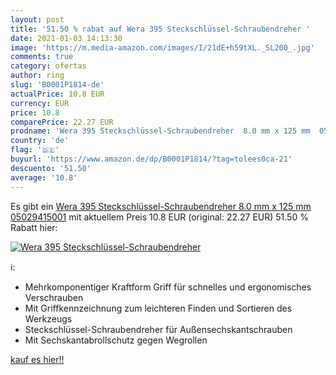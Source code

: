 ```yaml
---
layout: post
title: '51.50 % rabat auf Wera 395 Steckschlüssel-Schraubendreher '
date: 2021-01-03 14:13:30
image: 'https://m.media-amazon.com/images/I/21dE+h59tXL._SL200_.jpg'
comments: true
category: ofertas
author: ring
slug: 'B0001P1814-de'
actualPrice: 10.8 EUR
currency: EUR
price: 10.8
comparePrice: 22.27 EUR
prodname: 'Wera 395 Steckschlüssel-Schraubendreher  8.0 mm x 125 mm  05029415001'
country: 'de'
flag: '🇩🇪'
buyurl: 'https://www.amazon.de/dp/B0001P1814/?tag=tolees0ca-21'
descuento: '51.50'
average: '10.8'
---
```


Es gibt ein [Wera 395 Steckschlüssel-Schraubendreher  8.0 mm x 125 mm  05029415001](https://www.amazon.de/dp/B0001P1814/?tag=tolees0ca-21) mit aktuellem Preis 10.8 EUR (original: 22.27 EUR) 51.50 % Rabatt hier:

[![Wera 395 Steckschlüssel-Schraubendreher ](https://m.media-amazon.com/images/I/21dE+h59tXL._SL200_.jpg)](https://www.amazon.de/dp/B0001P1814/?tag=tolees0ca-21)

ℹ️:

- Mehrkomponentiger Kraftform Griff für schnelles und ergonomisches Verschrauben
- Mit Griffkennzeichnung zum leichteren Finden und Sortieren des Werkzeugs
- Steckschlüssel-Schraubendreher für Außensechskantschrauben
- Mit Sechskantabrollschutz gegen Wegrollen

[kauf es hier!!](https://www.amazon.de/dp/B0001P1814/?tag=tolees0ca-21)
